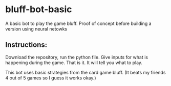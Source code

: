 # bluff-bot-basic
A basic bot to play the game bluff. Proof of concept before building a version using neural netowks

## Instructions:

Download the repository, run the python file. Give inputs for what is happening during the game. That is it. It will tell you what to play.

This bot uses basic strategies from the card game bluff. (It beats my friends 4 out of 5 games so I guess it works okay.)
